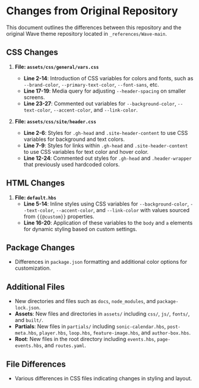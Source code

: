 # Changes from Original Repository

This document outlines the differences between this repository and the original Wave theme repository located in `_references/Wave-main`.

## CSS Changes

1. **File: `assets/css/general/vars.css`**
   - **Line 2-14**: Introduction of CSS variables for colors and fonts, such as `--brand-color`, `--primary-text-color`, `--font-sans`, etc.
   - **Line 17-19**: Media query for adjusting `--header-spacing` on smaller screens.
   - **Line 23-27**: Commented out variables for `--background-color`, `--text-color`, `--accent-color`, and `--link-color`.

2. **File: `assets/css/site/header.css`**
   - **Line 2-6**: Styles for `.gh-head` and `.site-header-content` to use CSS variables for background and text colors.
   - **Line 7-9**: Styles for links within `.gh-head` and `.site-header-content` to use CSS variables for text color and hover color.
   - **Line 12-24**: Commented out styles for `.gh-head` and `.header-wrapper` that previously used hardcoded colors.

## HTML Changes

1. **File: `default.hbs`**
   - **Line 5-14**: Inline styles using CSS variables for `--background-color`, `--text-color`, `--accent-color`, and `--link-color` with values sourced from `{{@custom}}` properties.
   - **Line 16-20**: Application of these variables to the `body` and `a` elements for dynamic styling based on custom settings.

## Package Changes
- Differences in `package.json` formatting and additional color options for customization.

## Additional Files
- New directories and files such as `docs`, `node_modules`, and `package-lock.json`.
- **Assets**: New files and directories in `assets/` including `css/`, `js/`, `fonts/`, and `built/`.
- **Partials**: New files in `partials/` including `sonic-calendar.hbs`, `post-meta.hbs`, `player.hbs`, `loop.hbs`, `feature-image.hbs`, and `author-box.hbs`.
- **Root**: New files in the root directory including `events.hbs`, `page-events.hbs`, and `routes.yaml`.

## File Differences
- Various differences in CSS files indicating changes in styling and layout. 